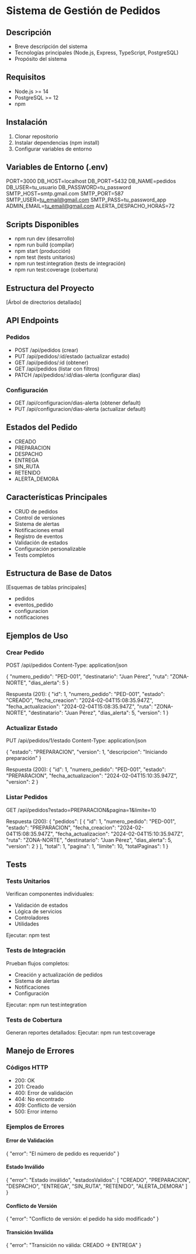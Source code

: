 # Sistema de Gestión de Pedidos

## Descripción
- Breve descripción del sistema
- Tecnologías principales (Node.js, Express, TypeScript, PostgreSQL)
- Propósito del sistema

## Requisitos
- Node.js >= 14
- PostgreSQL >= 12
- npm

## Instalación
1. Clonar repositorio
2. Instalar dependencias (npm install)
3. Configurar variables de entorno

## Variables de Entorno (.env)
PORT=3000
DB_HOST=localhost
DB_PORT=5432
DB_NAME=pedidos
DB_USER=tu_usuario
DB_PASSWORD=tu_password
SMTP_HOST=smtp.gmail.com
SMTP_PORT=587
SMTP_USER=tu_email@gmail.com
SMTP_PASS=tu_password_app
ADMIN_EMAIL=tu_email@gmail.com
ALERTA_DESPACHO_HORAS=72

## Scripts Disponibles
- npm run dev (desarrollo)
- npm run build (compilar)
- npm start (producción)
- npm test (tests unitarios)
- npm run test:integration (tests de integración)
- npm run test:coverage (cobertura)

## Estructura del Proyecto
[Árbol de directorios detallado]

## API Endpoints

### Pedidos
- POST /api/pedidos (crear)
- PUT /api/pedidos/:id/estado (actualizar estado)
- GET /api/pedidos/:id (obtener)
- GET /api/pedidos (listar con filtros)
- PATCH /api/pedidos/:id/dias-alerta (configurar días)

### Configuración
- GET /api/configuracion/dias-alerta (obtener default)
- PUT /api/configuracion/dias-alerta (actualizar default)

## Estados del Pedido
- CREADO
- PREPARACION
- DESPACHO
- ENTREGA
- SIN_RUTA
- RETENIDO
- ALERTA_DEMORA

## Características Principales
- CRUD de pedidos
- Control de versiones
- Sistema de alertas
- Notificaciones email
- Registro de eventos
- Validación de estados
- Configuración personalizable
- Tests completos

## Estructura de Base de Datos
[Esquemas de tablas principales]
- pedidos
- eventos_pedido
- configuracion
- notificaciones


## Ejemplos de Uso

### Crear Pedido
POST /api/pedidos
Content-Type: application/json

{
    "numero_pedido": "PED-001",
    "destinatario": "Juan Pérez",
    "ruta": "ZONA-NORTE",
    "dias_alerta": 5
}

Respuesta (201):
{
    "id": 1,
    "numero_pedido": "PED-001",
    "estado": "CREADO",
    "fecha_creacion": "2024-02-04T15:08:35.947Z",
    "fecha_actualizacion": "2024-02-04T15:08:35.947Z",
    "ruta": "ZONA-NORTE",
    "destinatario": "Juan Pérez",
    "dias_alerta": 5,
    "version": 1
}

### Actualizar Estado
PUT /api/pedidos/1/estado
Content-Type: application/json

{
    "estado": "PREPARACION",
    "version": 1,
    "descripcion": "Iniciando preparación"
}

Respuesta (200):
{
    "id": 1,
    "numero_pedido": "PED-001",
    "estado": "PREPARACION",
    "fecha_actualizacion": "2024-02-04T15:10:35.947Z",
    "version": 2
}

### Listar Pedidos
GET /api/pedidos?estado=PREPARACION&pagina=1&limite=10

Respuesta (200):
{
    "pedidos": [
        {
            "id": 1,
            "numero_pedido": "PED-001",
            "estado": "PREPARACION",
            "fecha_creacion": "2024-02-04T15:08:35.947Z",
            "fecha_actualizacion": "2024-02-04T15:10:35.947Z",
            "ruta": "ZONA-NORTE",
            "destinatario": "Juan Pérez",
            "dias_alerta": 5,
            "version": 2
        }
    ],
    "total": 1,
    "pagina": 1,
    "limite": 10,
    "totalPaginas": 1
}

## Tests

### Tests Unitarios
Verifican componentes individuales:
- Validación de estados
- Lógica de servicios
- Controladores
- Utilidades

Ejecutar: npm test

### Tests de Integración
Prueban flujos completos:
- Creación y actualización de pedidos
- Sistema de alertas
- Notificaciones
- Configuración

Ejecutar: npm run test:integration

### Tests de Cobertura
Generan reportes detallados:
Ejecutar: npm run test:coverage

## Manejo de Errores

### Códigos HTTP
- 200: OK
- 201: Creado
- 400: Error de validación
- 404: No encontrado
- 409: Conflicto de versión
- 500: Error interno

### Ejemplos de Errores

#### Error de Validación
{
    "error": "El número de pedido es requerido"
}

#### Estado Inválido
{
    "error": "Estado inválido",
    "estadosValidos": [
        "CREADO",
        "PREPARACION",
        "DESPACHO",
        "ENTREGA",
        "SIN_RUTA",
        "RETENIDO",
        "ALERTA_DEMORA"
    ]
}

#### Conflicto de Versión
{
    "error": "Conflicto de versión: el pedido ha sido modificado"
}

#### Transición Inválida
{
    "error": "Transición no válida: CREADO -> ENTREGA"
} 
